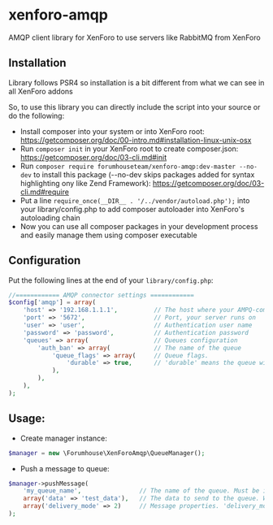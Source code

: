 xenforo-amqp
============

AMQP client library for XenForo to use servers like RabbitMQ from XenForo

Installation
------------

Library follows PSR4 so installation is a bit different from what we can see in all XenForo addons

So, to use this library you can directly include the script into your source or do the following:

 - Install composer into your system or into XenForo root: https://getcomposer.org/doc/00-intro.md#installation-linux-unix-osx
 - Run ```composer init``` in your XenForo root to create composer.json: https://getcomposer.org/doc/03-cli.md#init
 - Run ```composer require forumhouseteam/xenforo-amqp:dev-master --no-dev``` to install this package 
 (--no-dev skips packages added for syntax highlighting ony like Zend Framework): 
 https://getcomposer.org/doc/03-cli.md#require
 - Put a line ```require_once(__DIR__ . '/../vendor/autoload.php');``` into your library/config.php to add composer 
 autoloader into XenForo's autoloading chain
 - Now you can use all composer packages in your development process and easily manage them using composer executable
 
 
Configuration
------------

Put the following lines at the end of your ```library/config.php```:

```php
//============ AMQP connector settings ============
$config['amqp'] = array(
    'host' => '192.168.1.1.1',          // The host where your AMPQ-compatible server runs
    'port' => '5672',                   // Port, your server runs on
    'user' => 'user',                   // Authentication user name 
    'password' => 'password',           // Authentication password
    'queues' => array(                  // Queues configuration
        'auth_ban' => array(            // The name of the queue
            'queue_flags' => array(     // Queue flags.
                'durable' => true,      // 'durable' means the queue will survice server reboot
            ), 
        ),
    ),
);
```

Usage:
------------

 - Create manager instance:
 
```php
$manager = new \Forumhouse\XenForoAmqp\QueueManager();
```

 - Push a message to queue:
 
```php
$manager->pushMessage(
    'my_queue_name',                // The name of the queue. Must be in configuration file (see above)
    array('data' => 'test_data'),   // The data to send to the queue. Will be json_encode'd if array is provided
    array('delivery_mode' => 2)     // Message properties. 'delivery_mode' => 2 makes message persistent
);
```